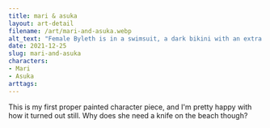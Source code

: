 ```yaml
---
title: mari & asuka
layout: art-detail
filename: /art/mari-and-asuka.webp
alt_text: "Female Byleth is in a swimsuit, a dark bikini with an extra belt and holding a knife. She is looking down at the viewer. She has dark blue hair, pale skin and bright blue eyes. She has a flower tucked in her hair."
date: 2021-12-25
slug: mari-and-asuka
characters:
- Mari
- Asuka
arttags:
---
```


This is my first proper painted character piece, and I'm pretty happy with how it turned out still. Why does she need a knife on the beach though?

